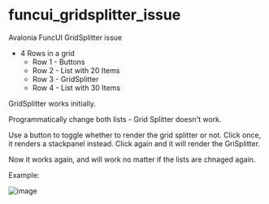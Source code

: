 # funcui_gridsplitter_issue
Avalonia FuncUI GridSplitter issue

- 4 Rows in a grid
  - Row 1 - Buttons
  - Row 2 - List with 20 Items
  - Row 3 - GridSplitter
  - Row 4 - List with 30 Items
  
GridSplitter works initially.

Programmatically change both lists - Grid Splitter doesn't work.

Use a button to toggle whether to render the grid splitter or not.
Click once, it renders a stackpanel instead. Click again and it will render the GriSplitter.

Now it works again, and will work no matter if the lists are chnaged again.

Example:

![image](https://github.com/sharp-fsh/funcui_gridsplitter_issue/blob/master/GridSplitterIssue.gif)




